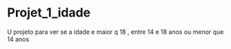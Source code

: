 # Projet_1_idade
U projeto para ver se a idade e maior q 18 , entre 14 e 18 anos ou menor que 14 anos
